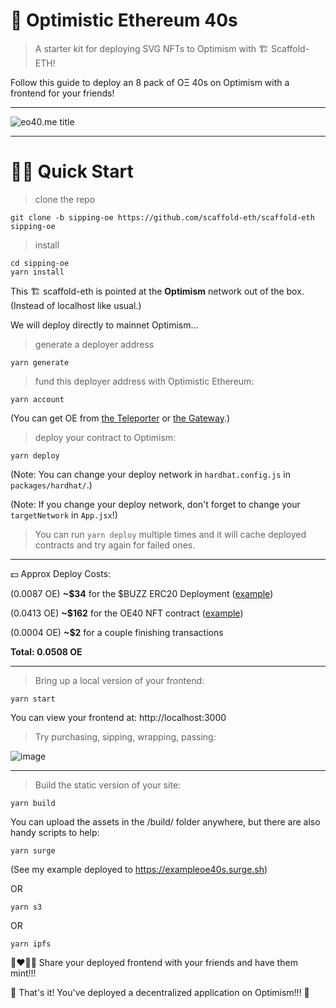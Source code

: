 # 🍺 Optimistic Ethereum 40s

> A starter kit for deploying SVG NFTs to Optimism with 🏗 Scaffold-ETH!

Follow this guide to deploy an 8 pack of OΞ 40s on Optimism with a frontend for your friends!

---

![eo40.me title](https://oe40.me/title.png)

---

# 🏄‍♂️ Quick Start

> clone the repo
```
git clone -b sipping-oe https://github.com/scaffold-eth/scaffold-eth sipping-oe
```

> install
```
cd sipping-oe
yarn install
```

This 🏗 scaffold-eth is pointed at the **Optimism** network out of the box. (Instead of localhost like usual.)

We will deploy directly to mainnet Optimism...

> generate a deployer address
```
yarn generate
```

> fund this deployer address with Optimistic Ethereum:
```
yarn account
```
(You can get OE from [the Teleporter](https://portr.xyz/) or [the Gateway](https://gateway.optimism.io/).)


> deploy your contract to Optimism:
```
yarn deploy
```
(Note: You can change your deploy network in `hardhat.config.js` in `packages/hardhat/`.)

(Note: If you change your deploy network, don't forget to change your `targetNetwork` in `App.jsx`!)

> You can run `yarn deploy` multiple times and it will cache deployed contracts and try again for failed ones.

---

💵 Approx Deploy Costs:

(0.0087 OE) **~$34** for the $BUZZ ERC20 Deployment ([example](https://optimistic.etherscan.io/tx/0xb6c601ddaa7a30d196abf9f33aeab4583e2a6d62fa75162346a9e727de95503d))

(0.0413 OE) **~$162** for the OE40 NFT contract ([example](https://optimistic.etherscan.io/tx/0x3fa9328d46a424eb546469de5169e67b2ec55deb43f704495126ae340f3242e6))


(0.0004 OE) **~$2** for a couple finishing transactions

**Total: 0.0508 OE**

---

> Bring up a local version of your frontend:

```
yarn start
```

You can view your frontend at: http://localhost:3000

> Try purchasing, sipping, wrapping, passing:

![image](https://user-images.githubusercontent.com/2653167/146652238-59c4a9e3-8b40-49d3-8926-b757228022e8.png)


---

> Build the static version of your site:

```
yarn build
```

You can upload the assets in the /build/ folder anywhere, but there are also handy scripts to help:

```
yarn surge
```

(See my example deployed to https://exampleoe40s.surge.sh)

OR

```
yarn s3
```

OR

```
yarn ipfs
```

👩‍❤️‍💋‍👩 Share your deployed frontend with your friends and have them mint!!!


🍾 That's it! You've deployed a decentralized application on Optimism!!! 🚀
